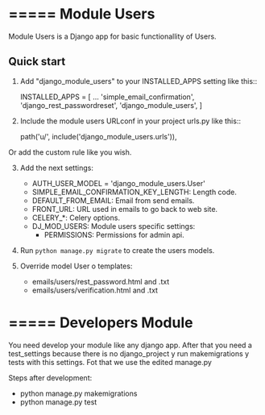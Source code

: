 =====
Module Users
=====

Module Users is a Django app for basic functionallity of Users.

Quick start
-----------

1. Add "django_module_users" to your INSTALLED_APPS setting like this::

    INSTALLED_APPS = [
        ...
        'simple_email_confirmation',
    	'django_rest_passwordreset',
    	'django_module_users',
    ]

2. Include the module users URLconf in your project urls.py like this::

    path('u/', include('django_module_users.urls')),

Or add the custom rule like you wish.

3. Add the next settings:
	- AUTH_USER_MODEL = 'django_module_users.User'
	- SIMPLE_EMAIL_CONFIRMATION_KEY_LENGTH: Length code.
	- DEFAULT_FROM_EMAIL: Email from send emails.
    - FRONT_URL: URL used in emails to go back to web site.
	- CELERY_*: Celery options.
    - DJ_MOD_USERS: Module users specific settings:
        - PERMISSIONS: Permissions for admin api.

4. Run ``python manage.py migrate`` to create the users models.

5. Override model User o templates:
    - emails/users/rest_password.html and .txt
    - emails/users/verification.html and .txt


=====
Developers Module
=====

You need develop your module like any django app. After that you need a test_settings because there is no django_project y run makemigrations y tests with this settings. Fot that we use the edited manage.py

Steps after development:
 - python manage.py makemigrations
 - python manage.py test
